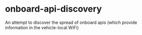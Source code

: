 # onboard-api-discovery
An attempt to discover the spread of onboard apis (which provide information in the vehicle-local WiFi)
